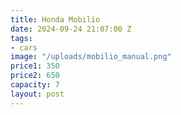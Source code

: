 ```yaml
---
title: Honda Mobilio
date: 2024-09-24 21:07:00 Z
tags:
- cars
image: "/uploads/mobilio_manual.png"
price1: 350
price2: 650
capacity: 7
layout: post
---
```


